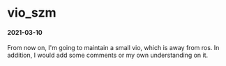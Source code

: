 # vio_szm
#### 2021-03-10
From now on, I'm going to maintain a small vio, which is away from ros.
In addition, I would add some comments or my own understanding on it.